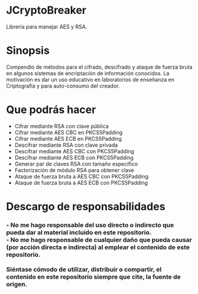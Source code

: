 # JCryptoBreaker
Librería para manejar AES y RSA.
# Sinopsis
<p>
  Compendio de métodos para el cifrado, descifrado y ataque de fuerza bruta en algunos sistemas de encriptación de información conocidos.
  La motivación es dar un uso educativo en laboratorios de enseñanza en Criptografía y para auto-consumo del creador. 
</p>

# Que podrás hacer
- Cifrar mediante RSA con clave pública
- Cifrar mediante AES CBC en PKCS5Padding
- Cifrar mediante AES ECB en PKCS5Padding
- Descifrar mediante RSA con clave privada
- Descifrar mediante AES CBC con PKCS5Padding
- Descifrar mediante AES ECB con PKCS5Padding
- Generar par de claves RSA con tamaño específico
- Factorización de módulo RSA para obtener clave
- Ataque de fuerza bruta a AES CBC con PKCS5Padding
- Ataque de fuerza bruta a AES ECB con PKCS5Padding

# Descargo de responsabilidades
<p><h3>
  - No me hago responsable del uso directo o indirecto que pueda dar al material incluido en este repositorio. <br>
  - No me hago responsable de cualquier daño que pueda causar (por acción directa e indirecta) al emplear el contenido de este repositorio. <br><br>
  Siéntase cómodo de utilizar, distribuir o compartir, el contenido en este repositorio siempre que cite, la fuente de origen.
  </h3>
</p>
